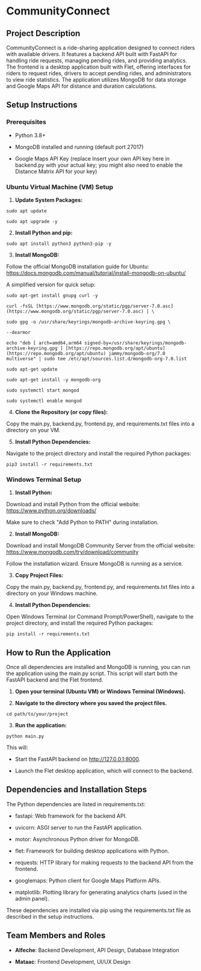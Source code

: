 
# CommunityConnect

  

## Project Description

  

CommunityConnect is a ride-sharing application designed to connect riders with available drivers. It features a backend API built with FastAPI for handling ride requests, managing pending rides, and providing analytics. The frontend is a desktop application built with Flet, offering interfaces for riders to request rides, drivers to accept pending rides, and administrators to view ride statistics. The application utilizes MongoDB for data storage and Google Maps API for distance and duration calculations.

  

## Setup Instructions

  

### Prerequisites

  

* Python 3.8+

  

* MongoDB installed and running (default port 27017)

  

* Google Maps API Key (replace Insert your own API key here in backend.py with your actual key; you might also need to enable the Distance Matrix API for your key)

  

### Ubuntu Virtual Machine (VM) Setup

  

1. **Update System Packages:**

  

```
sudo apt update

sudo apt upgrade -y
```

  

2. **Install Python and pip:**

  

```
sudo apt install python3 python3-pip -y
```

  

3. **Install MongoDB:**

Follow the official MongoDB installation guide for Ubuntu: <https://docs.mongodb.com/manual/tutorial/install-mongodb-on-ubuntu/>

A simplified version for quick setup:

  

```
sudo apt-get install gnupg curl -y

curl -fsSL [https://www.mongodb.org/static/pgp/server-7.0.asc](https://www.mongodb.org/static/pgp/server-7.0.asc) | \

sudo gpg -o /usr/share/keyrings/mongodb-archive-keyring.gpg \

--dearmor

echo "deb [ arch=amd64,arm64 signed-by=/usr/share/keyrings/mongodb-archive-keyring.gpg ] [https://repo.mongodb.org/apt/ubuntu](https://repo.mongodb.org/apt/ubuntu) jammy/mongodb-org/7.0 multiverse" | sudo tee /etc/apt/sources.list.d/mongodb-org-7.0.list

sudo apt-get update

sudo apt-get install -y mongodb-org

sudo systemctl start mongod

sudo systemctl enable mongod
```

  

4. **Clone the Repository (or copy files):**

Copy the main.py, backend.py, frontend.py, and requirements.txt files into a directory on your VM.

  

5. **Install Python Dependencies:**

Navigate to the project directory and install the required Python packages:

  

```
pip3 install -r requirements.txt
```

  

### Windows Terminal Setup

  

1. **Install Python:**

Download and install Python from the official website: <https://www.python.org/downloads/>

Make sure to check "Add Python to PATH" during installation.

  

2. **Install MongoDB:**

Download and install MongoDB Community Server from the official website: <https://www.mongodb.com/try/download/community>

Follow the installation wizard. Ensure MongoDB is running as a service.

  

3. **Copy Project Files:**

Copy the main.py, backend.py, frontend.py, and requirements.txt files into a directory on your Windows machine.

  

4. **Install Python Dependencies:**

Open Windows Terminal (or Command Prompt/PowerShell), navigate to the project directory, and install the required Python packages:

  

```
pip install -r requirements.txt
```

  

## How to Run the Application

  

Once all dependencies are installed and MongoDB is running, you can run the application using the main.py script. This script will start both the FastAPI backend and the Flet frontend.

  

1. **Open your terminal (Ubuntu VM) or Windows Terminal (Windows).**

  

2. **Navigate to the directory where you saved the project files.**

  

```
cd path/to/your/project
```

  

3. **Run the application:**

  

```
python main.py
```

  

This will:

  

* Start the FastAPI backend on http://127.0.0.1:8000.

  

* Launch the Flet desktop application, which will connect to the backend.

  

## Dependencies and Installation Steps

  

The Python dependencies are listed in requirements.txt:

  

* fastapi: Web framework for the backend API.

  

* uvicorn: ASGI server to run the FastAPI application.

  

* motor: Asynchronous Python driver for MongoDB.

  

* flet: Framework for building desktop applications with Python.

  

* requests: HTTP library for making requests to the backend API from the frontend.

  

* googlemaps: Python client for Google Maps Platform APIs.

  

* matplotlib: Plotting library for generating analytics charts (used in the admin panel).

  

These dependencies are installed via pip using the requirements.txt file as described in the setup instructions.

  

## Team Members and Roles

  

* **Alfeche**: Backend Development, API Design, Database Integration

  

* **Mataac**: Frontend Development, UI/UX Design